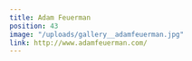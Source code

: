 ```yaml
---
title: Adam Feuerman
position: 43
image: "/uploads/gallery__adamfeuerman.jpg"
link: http://www.adamfeuerman.com/
---
```


